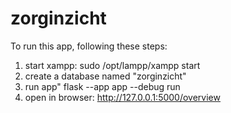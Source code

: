 # zorginzicht
To run this app, following these steps:
1. start xampp: sudo /opt/lampp/xampp start
2. create a database named "zorginzicht"
3. run app" flask --app app --debug run
4. open in browser: http://127.0.0.1:5000/overview
